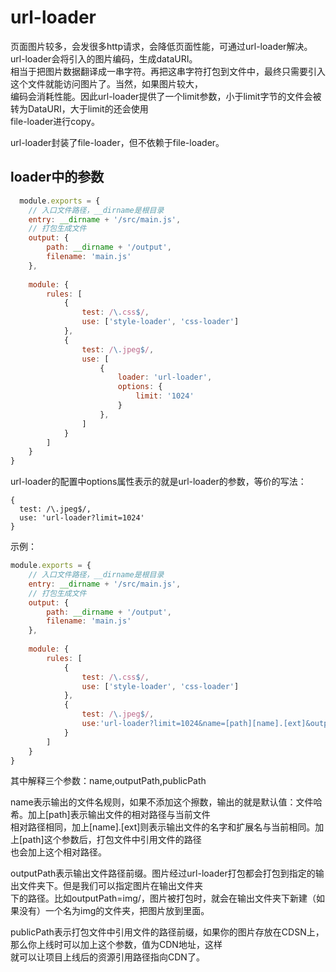 # url-loader

页面图片较多，会发很多http请求，会降低页面性能，可通过url-loader解决。url-loader会将引入的图片编码，生成dataURI。  
相当于把图片数据翻译成一串字符。再把这串字符打包到文件中，最终只需要引入这个文件就能访问图片了。当然，如果图片较大，  
编码会消耗性能。因此url-loader提供了一个limit参数，小于limit字节的文件会被转为DataURI，大于limit的还会使用  
file-loader进行copy。  

url-loader封装了file-loader，但不依赖于file-loader。   


## loader中的参数

```js
  module.exports = {  
    // 入口文件路径，__dirname是根目录  
    entry: __dirname + '/src/main.js',  
    // 打包生成文件  
    output: {  
        path: __dirname + '/output',  
        filename: 'main.js'  
    },  
  
    module: {  
        rules: [  
            {  
                test: /\.css$/,  
                use: ['style-loader', 'css-loader']  
            },  
            {  
                test: /\.jpeg$/,  
                use: [  
                    {  
                        loader: 'url-loader',  
                        options: {  
                            limit: '1024'  
                        }  
                    },  
                ]  
            }  
        ]  
    }  
}

```

url-loader的配置中options属性表示的就是url-loader的参数，等价的写法：  

```
{
  test: /\.jpeg$/,
  use: 'url-loader?limit=1024'
}
```

示例：

```js
module.exports = {  
    // 入口文件路径，__dirname是根目录  
    entry: __dirname + '/src/main.js',  
    // 打包生成文件  
    output: {  
        path: __dirname + '/output',  
        filename: 'main.js'  
    },  
  
    module: {  
        rules: [  
            {  
                test: /\.css$/,  
                use: ['style-loader', 'css-loader']  
            },  
            {  
                test: /\.jpeg$/,  
                use:'url-loader?limit=1024&name=[path][name].[ext]&outputPath=img/&publicPath=output/',
            }  
        ]  
    }  
} 
```

其中解释三个参数：name,outputPath,publicPath

name表示输出的文件名规则，如果不添加这个擦数，输出的就是默认值：文件哈希。加上[path]表示输出文件的相对路径与当前文件  
相对路径相同，加上[name].[ext]则表示输出文件的名字和扩展名与当前相同。加上[path]这个参数后，打包文件中引用文件的路径  
也会加上这个相对路径。  

outputPath表示输出文件路径前缀。图片经过url-loader打包都会打包到指定的输出文件夹下。但是我们可以指定图片在输出文件夹  
下的路径。比如outputPath=img/，图片被打包时，就会在输出文件夹下新建（如果没有）一个名为img的文件夹，把图片放到里面。   

publicPath表示打包文件中引用文件的路径前缀，如果你的图片存放在CDSN上，那么你上线时可以加上这个参数，值为CDN地址，这样  
就可以让项目上线后的资源引用路径指向CDN了。  



